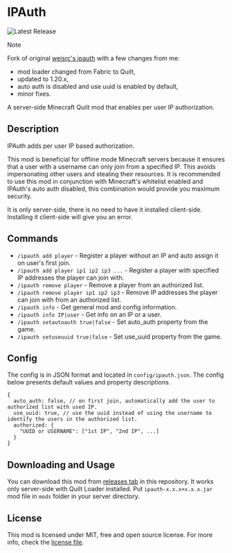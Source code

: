 # IPAuth

![Latest Release](https://img.shields.io/github/v/release/krystejj/ipauth?include_prereleases&display_name=release&label=Latest%20Release)

> [!NOTE]  
> Fork of original [weisrc's ipauth](https://github.com/weisrc/ipauth) with a few changes from me:
> - mod loader changed from Fabric to Quilt,
> - updated to 1.20.x,
> - auto auth is disabled and use uuid is enabled by default,
> - minor fixes.

A server-side Minecraft Quilt mod that enables per user IP authorization.

## Description

IPAuth adds per user IP based authorization.

This mod is beneficial for offline mode Minecraft servers because it ensures that a user with a username can only join
from a specified IP. This avoids impersonating other users and stealing their resources. It is recommended to use
this mod in conjunction with Minecraft's whitelist enabled and IPAuth's auto auth disabled, this combination would
provide you maximum security.

It is only server-side, there is no need to have it installed client-side. Installing it client-side will give you an
error.

## Commands

- `/ipauth add player` - Register a player without an IP and auto assign it on user's first join.
- `/ipauth add player ip1 ip2 ip3 ...` - Register a player with specified IP addresses the player can join with.
- `/ipauth remove player` - Remove a player from an authorized list.
- `/ipauth remove player ip1 ip2 ip3` - Remove IP addresses the player can join with from an authorized list.
- `/ipauth info` - Get general mod and config information.
- `/ipauth info IP|user` - Get info on an IP or a user.
- `/ipauth setautoauth true|false` - Set auto_auth property from the game.
- `/ipauth setuseuuid true|false` - Set use_uuid property from the game.

## Config

The config is in JSON format and located in `config/ipauth.json`. The config below presents default values and property
descriptions.

```jsonc
{
  auto_auth: false, // on first join, automatically add the user to authorized list with used IP.
  use_uuid: true, // use the uuid instead of using the username to identify the users in the authorized list.
  authorized: {
    "UUID or USERNAME": ["1st IP", "2nd IP", ...]
  }
}
```

## Downloading and Usage

You can download this mod from [releases tab](https://github.com/krystejj/ipauth/releases) in this repository. It works
only server-side with Quilt Loader installed. Put `ipauth-x.x.x+x.x.x.jar` mod file in `mods` folder in your server
directory.

## License

This mod is licensed under MIT, free and open source license. For more info, check the [license file](./LICENSE.md).
